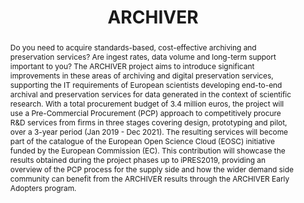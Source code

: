 ---
abstract: Do you need to acquire standards-based, cost-effective archiving and preservation
  services? Are ingest rates, data volume and long-term support important to you?
  The ARCHIVER project aims to introduce significant improvements in these areas of
  archiving and digital preservation services, supporting the IT requirements of European
  scientists developing end-to-end archival and preservation services for data generated
  in the context of scientific research. With a total procurement budget of 3.4 million
  euros, the project will use a Pre-Commercial Procurement (PCP) approach to competitively
  procure R&D services from firms in three stages covering design, prototyping and
  pilot, over a 3-year period (Jan 2019 - Dec 2021). The resulting services will become
  part of the catalogue of the European Open Science Cloud (EOSC) initiative funded
  by the European Commission (EC). This contribution will showcase the results obtained
  during the project phases up to iPRES2019, providing an overview of the PCP process
  for the supply side and how the wider demand side community can benefit from the
  ARCHIVER results through the ARCHIVER Early Adopters program.
creators:
- Gaiarin, Sara Pitonnet
- Jones, Bob
- Shiers, Jamie
- Fernandes, João
date: null
document_url: https://services.phaidra.univie.ac.at/api/object/o:1079916/download
grand_parent: iPRES
institutions: []
keywords: []
landing_page_url: https://phaidra.univie.ac.at/o:1079916
language: eng
layout: publication
license: CC BY 4.0 International
notes_url: null
parent: iPRES 2019
publication_type: paper
size: 149880
slides_url: null
source_name: iPRES
title: 'ARCHIVER '
year: 2019
---